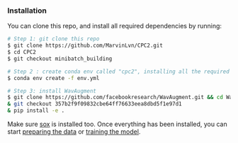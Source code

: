 ### Installation

You can clone this repo, and install all required dependencies by running:

```bash
# Step 1: git clone this repo
$ git clone https://github.com/MarvinLvn/CPC2.git
$ cd CPC2
$ git checkout minibatch_building

# Step 2 : create conda env called "cpc2", installing all the required dependencies
$ conda env create -f env.yml

# Step 3: install WavAugment
$ git clone https://github.com/facebookresearch/WavAugment.git && cd WavAugment
& git checkout 357b2f9f09832cbe64ff76633eea8dbd5f1e97d1
& pip install -e .
```

Make sure [sox](http://sox.sourceforge.net/) is installed too.
Once everything has been installed, you can start [preparing the data](../docs/data_preparation.md) or [training the model](../docs/training_and_eval.md).

